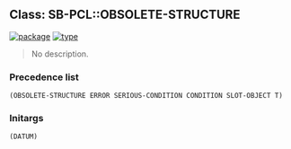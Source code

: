 ## Class: SB-PCL::OBSOLETE-STRUCTURE
[![package](https://img.shields.io/badge/Package-SB--PCL-5f9ea0.svg?style=social&colorA=999999)](../) [![type](https://img.shields.io/badge/Type-Class-5f9ea0.svg?style=social&colorA=999999)](../#class) 

> No description.

### Precedence list
```
(OBSOLETE-STRUCTURE ERROR SERIOUS-CONDITION CONDITION SLOT-OBJECT T)
```
### Initargs
```
(DATUM)
```
